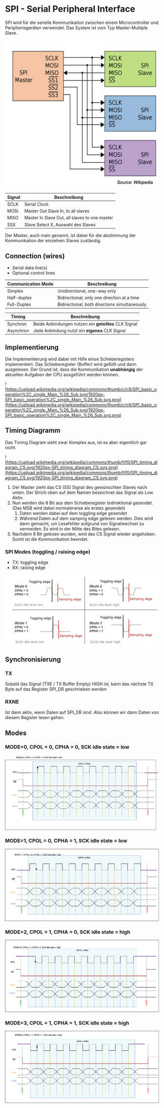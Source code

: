 # SPI - Serial Peripheral Interface

SPI wird für die serielle Kommunikation zwischen einem Microcontroller und Peripheriegeräten verwendet. Das System ist vom Typ Master-Multiple Slave.

![alt text](media/image-6.png)

| Signal | Beschreibung |
|--------|--------------|
| SCLK | Serial Clock |
| MOSI | Master Out Slave In, to all slaves |
| MISO | Master In Slave Out, all slaves to one master |
| SSX | Slave Select X, Auswahl des Slaves |


Der Master, auch main genannt, ist dabei für die abstimmung der Kommunikation der einzelnen Slaves zuständig.


## Connection (wires)
- Serial data line(s)
- Optional control lines

| Communication Mode | Beschreibung |
|--------------------|--------------|
| Simplex | Unidirectional, one-way only |
| Half-duplex | Bidirectional, only one direction at a time |
| Full-Duplex | Bidirectional, both directions simultaneously |

| Timing | Beschreibung |
|--------|--------------|
| Synchron | Beide Anbindungen nutzen ein **geteiltes** CLK Signal |
| Asynchron | Jede Anbindung nutzt ein **eigenes** CLK Signal |


## Implementierung

Die Implementierung wird dabei mit Hilfe einse Schieberegisters implementiert. Das Schieberegister (Buffer) wird gefüllt und dann ausgelesen. Der Grund ist, dass die Kommunikation **unabhängig** der aktuellen Aufgaben der CPU ausgeführt werden können. 

![https://upload.wikimedia.org/wikipedia/commons/thumb/c/c8/SPI_basic_operation%2C_single_Main_%26_Sub.svg/1920px-SPI_basic_operation%2C_single_Main_%26_Sub.svg.png](https://upload.wikimedia.org/wikipedia/commons/thumb/c/c8/SPI_basic_operation%2C_single_Main_%26_Sub.svg/1920px-SPI_basic_operation%2C_single_Main_%26_Sub.svg.png)


## Timing Diagramm

Das Timing Diagram sieht zwar Komplex aus, ist es aber eigentlich gar nicht.

![https://upload.wikimedia.org/wikipedia/commons/thumb/f/f0/SPI_timing_diagram_CS.svg/1920px-SPI_timing_diagram_CS.svg.png](https://upload.wikimedia.org/wikipedia/commons/thumb/f/f0/SPI_timing_diagram_CS.svg/1920px-SPI_timing_diagram_CS.svg.png)


1. Der Master zieht das CS (SS) Signal des gewünschten Slaves nach unten. Der Strich oben auf dem Namen bezeichnet das Signal als Low Aktiv.
2. Nun werden die 8 Bit aus dem Schieberegister bidirektional gesendet. (Das MSB wird dabei normalerwise als erstes gesendet)
	1. Daten werden dabei auf dem toggling edge gesendet
	2. Während Daten auf dem samping edge gelesen werden. Dies wird dann gemacht, um Lesefehler aufgrund von Signalwechsel zu vermeiden. Es wird in der Mitte des Bites gelesen.
3. Nachdem 8 Bit gelesen wurden, wird das CS Signal wieder angehoben. Somit ist die Kommunikation beendet.




### SPI Modes (toggling / raising edge)

- TX: toggling edge
- RX: raising edge

![alt text](media/image-9.png)


## Synchronisierung

### TX

Sobald das Signal (TXE / TX Buffer Empty) HIGH ist, kann das nächste TX Byte auf das Register SPI_DR geschrieben werden

### RXNE

Ist dann aktiv, wenn Daten auf SPI_DR sind. Also können wir dann Daten von diesem Register lesen gehen.


## Modes

### MODE=0, CPOL = 0, CPHA = 0, SCK idle state = low

![](media/SPI/SPI-1.png)

### MODE=1, CPOL = 0, CPHA = 1, SCK idle state = low

![](media/SPI/SPI-2.png)

### MODE=2, CPOL = 1, CPHA = 0, SCK idle state = high

![](media/SPI/SPI-3.png)

### MODE=3, CPOL = 1, CPHA = 1, SCK idle state = high

![](media/SPI/SPI-4.png)